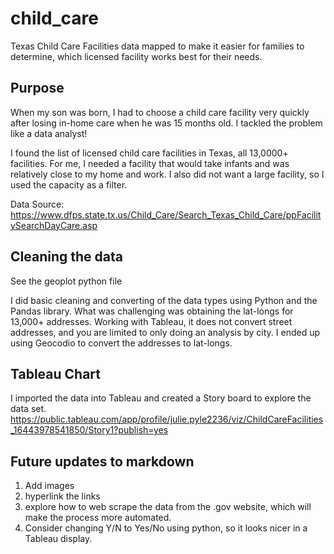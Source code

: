 # child_care
Texas Child Care Facilities data mapped to make it easier for families to determine, which licensed facility works best for their needs. 

## Purpose
When my son was born, I had to choose a child care facility very quickly after losing in-home care when he was 15 months old. I tackled the problem like a data analyst!    

I found the list of licensed child care facilities in Texas, all 13,0000+ facilities.  For me, I needed a facility that would take infants and was relatively close to my home and work. I also did not want a large facility, so I used the capacity as a filter.    
  
Data Source: https://www.dfps.state.tx.us/Child_Care/Search_Texas_Child_Care/ppFacilitySearchDayCare.asp 


## Cleaning the data
See the geoplot python file    

I did basic cleaning and converting of the data types using Python and the Pandas library.  What was challenging was obtaining the lat-longs for 13,000+ addresses.  Working with Tableau, it does not convert street addresses, and you are limited to only doing an analysis by city.  I ended up using Geocodio to convert the addresses to lat-longs. 

## Tableau Chart
I imported the data into Tableau and created a Story board to explore the data set. 
https://public.tableau.com/app/profile/julie.pyle2236/viz/ChildCareFacilities_16443978541850/Story1?publish=yes


## Future updates to markdown
1. Add images 
2. hyperlink the links
3. explore how to web scrape the data from the .gov website, which will make the process more automated. 
4. Consider changing Y/N to Yes/No using python, so it looks nicer in a Tableau display. 
